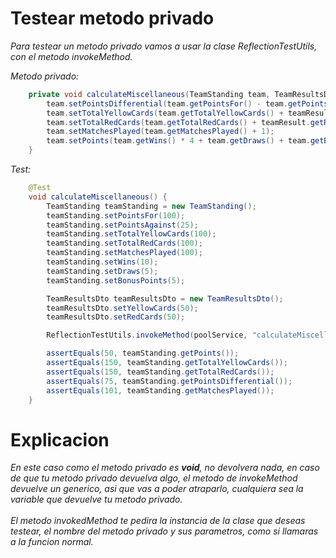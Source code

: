 # Testear metodo privado

<p>
    <em>Para testear un metodo privado vamos a usar la clase ReflectionTestUtils, con el metodo invokeMethod.</em>
</p>
<em>Metodo privado:</em>

```java
    private void calculateMiscellaneous(TeamStanding team, TeamResultsDto teamResult) {
        team.setPointsDifferential(team.getPointsFor() - team.getPointsAgainst());
        team.setTotalYellowCards(team.getTotalYellowCards() + teamResult.getYellowCards());
        team.setTotalRedCards(team.getTotalRedCards() + teamResult.getRedCards());
        team.setMatchesPlayed(team.getMatchesPlayed() + 1);
        team.setPoints(team.getWins() * 4 + team.getDraws() + team.getBonusPoints());
    }
```

<em>Test:</em>

```java
    @Test
    void calculateMiscellaneous() {
        TeamStanding teamStanding = new TeamStanding();
        teamStanding.setPointsFor(100);
        teamStanding.setPointsAgainst(25);
        teamStanding.setTotalYellowCards(100);
        teamStanding.setTotalRedCards(100);
        teamStanding.setMatchesPlayed(100);
        teamStanding.setWins(10);
        teamStanding.setDraws(5);
        teamStanding.setBonusPoints(5);

        TeamResultsDto teamResultsDto = new TeamResultsDto();
        teamResultsDto.setYellowCards(50);
        teamResultsDto.setRedCards(50);

        ReflectionTestUtils.invokeMethod(poolService, "calculateMiscellaneous", teamStanding, teamResultsDto);

        assertEquals(50, teamStanding.getPoints());
        assertEquals(150, teamStanding.getTotalYellowCards());
        assertEquals(150, teamStanding.getTotalRedCards());
        assertEquals(75, teamStanding.getPointsDifferential());
        assertEquals(101, teamStanding.getMatchesPlayed());
    }
```

# Explicacion 

<em>En este caso como el metodo privado es **void**, no devolvera nada, en caso de que tu metodo privado devuelva algo, el metodo de invokeMethod devuelve un generico, asi que vas a poder atraparlo, cualquiera sea la variable que devuelve tu metodo privado.</em>
<br><br>
<em>El metodo invokedMethod te pedira la instancia de la clase que deseas testear, el nombre del metodo privado y sus parametros, como si llamaras a la funcion normal.</em>